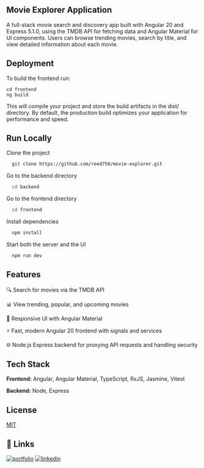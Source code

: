 ## Movie Explorer Application

A full-stack movie search and discovery app built with Angular 20 and Express 5.1.0, using the TMDB API for fetching data and Angular Material for UI components. Users can browse trending movies, search by title, and view detailed information about each movie.

## Deployment

To build the frontend run:

```
cd frontend
ng build
```

This will compile your project and store the build artifacts in the dist/ directory. By default, the production build optimizes your application for performance and speed.

## Run Locally

Clone the project

```bash
  git clone https://github.com/reed756/movie-explorer.git
```

Go to the backend directory

```bash
  cd backend
```

Go to the frontend directory

```bash
  cd frontend
```

Install dependencies

```bash
  npm install
```

Start both the server and the UI

```bash
  npm run dev
```

## Features

🔍 Search for movies via the TMDB API

📊 View trending, popular, and upcoming movies

🎨 Responsive UI with Angular Material

⚡ Fast, modern Angular 20 frontend with signals and services

🌐 Node.js Express backend for proxying API requests and handling security

## Tech Stack

**Frontend:** Angular, Angular Material, TypeScript, RxJS, Jasmine, Vitest

**Backend:** Node, Express

## License

[MIT](https://choosealicense.com/licenses/mit/)

## 🔗 Links

[![portfolio](https://img.shields.io/badge/my_portfolio-000?style=for-the-badge&logo=ko-fi&logoColor=white)](https://james-reed.netlify.app)
[![linkedin](https://img.shields.io/badge/linkedin-0A66C2?style=for-the-badge&logo=linkedin&logoColor=white)](https://www.linkedin.com/in/james-an-reed/)
